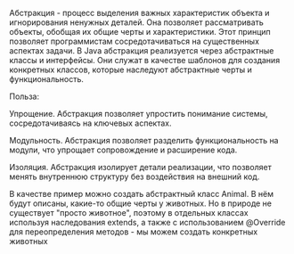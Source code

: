 Абстракция - процесс выделения важных характеристик объекта и игнорирования ненужных деталей. Она позволяет рассматривать объекты, обобщая их общие черты и характеристики. Этот принцип позволяет программистам сосредотачиваться на существенных аспектах задачи. В Java абстракция реализуется через абстрактные классы и интерфейсы. Они служат в качестве шаблонов для создания конкретных классов, которые наследуют абстрактные черты и функциональность.

Польза:

Упрощение. Абстракция позволяет упростить понимание системы, сосредотачиваясь на ключевых аспектах.

Модульность. Абстракция позволяет разделить функциональность на модули, что упрощает сопровождение и расширение кода.

Изоляция. Абстракция изолирует детали реализации, что позволяет менять внутреннюю структуру без воздействия на внешний код.

В качестве пример можно создать абстрактный класс Animal. В нём будут описаны, какие-то общие черты у животных. Но в природе не существует "просто животное", поэтому в отдельных классах используя наследования extends, а также с использованием @Override для переопределения методов - мы можем создать конкретных животных